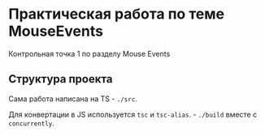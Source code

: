 # Практическая работа по теме MouseEvents

Контрольная точка 1 по разделу Mouse Events

## Структура проекта

Сама работа написана на TS - `./src`.

Для конвертации в JS используется `tsc` и `tsc-alias`. - `./build` вместе с `concurrently`.